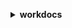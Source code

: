 **<details ><summary style="color:none;">workdocs</summary><blockquote>**

- **<details><summary style="color:none;"><b><u>abort-document-version-upload</b></u></summary><blockquote>**

  * **<p style="color:none;">--authentication-token</p>**
  * **<p style="color:none;">--document-id</p>**
  * **<p style="color:none;">--version-id</p>**
  * **<p style="color:none;">--cli-input-json</p>**
  * **<p style="color:none;">--cli-input-yaml</p>**
  * **<p style="color:none;">--generate-cli-skeleton</p>**

  </br>

  <p style="color:red;">**Description**</p>

  </br>

  ## **Examples**

  ```bash

  ```
  ```json

  ```

  </br>

- **<details><summary style="color:none;"><b><u>activate-user</b></u></summary><blockquote>**

  * **<p style="color:none;">--user-id</p>**
  * **<p style="color:none;">--authentication-token</p>**
  * **<p style="color:none;">--cli-input-json</p>**
  * **<p style="color:none;">--cli-input-yaml</p>**
  * **<p style="color:none;">--generate-cli-skeleton</p>**

  </br>

  <p style="color:red;">**Description**</p>

  </br>

  ## **Examples**

  ```bash

  ```
  ```json

  ```

  </br>

- **<details><summary style="color:none;"><b><u>add-resource-permissions</b></u></summary><blockquote>**

  * **<p style="color:none;">--authentication-token</p>**
  * **<p style="color:none;">--resource-id</p>**
  * **<p style="color:none;">--principals</p>**
  * **<p style="color:none;">--notification-options</p>**
  * **<p style="color:none;">--cli-input-json</p>**
  * **<p style="color:none;">--cli-input-yaml</p>**
  * **<p style="color:none;">--generate-cli-skeleton</p>**

  </br>

  <p style="color:red;">**Description**</p>

  </br>

  ## **Examples**

  ```bash

  ```
  ```json

  ```

  </br>

- **<details><summary style="color:none;"><b><u>create-comment</b></u></summary><blockquote>**

  * **<p style="color:none;">--authentication-token</p>**
  * **<p style="color:none;">--document-id</p>**
  * **<p style="color:none;">--version-id</p>**
  * **<p style="color:none;">--parent-id</p>**
  * **<p style="color:none;">--thread-id</p>**
  * **<p style="color:none;">--text</p>**
  * **<p style="color:none;">--visibility</p>**
  * **<p style="color:none;">--notify-collaborators</p>**
  * **<p style="color:none;">--no-notify-collaborators</p>**
  * **<p style="color:none;">--cli-input-json</p>**
  * **<p style="color:none;">--cli-input-yaml</p>**
  * **<p style="color:none;">--generate-cli-skeleton</p>**

  </br>

  <p style="color:red;">**Description**</p>

  </br>

  ## **Examples**

  ```bash

  ```
  ```json

  ```

  </br>

- **<details><summary style="color:none;"><b><u>create-custom-metadata</b></u></summary><blockquote>**

  * **<p style="color:none;">--authentication-token</p>**
  * **<p style="color:none;">--resource-id</p>**
  * **<p style="color:none;">--version-id</p>**
  * **<p style="color:none;">--custom-metadata</p>**
  * **<p style="color:none;">--cli-input-json</p>**
  * **<p style="color:none;">--cli-input-yaml</p>**
  * **<p style="color:none;">--generate-cli-skeleton</p>**

  </br>

  <p style="color:red;">**Description**</p>

  </br>

  ## **Examples**

  ```bash

  ```
  ```json

  ```

  </br>

- **<details><summary style="color:none;"><b><u>create-folder</b></u></summary><blockquote>**

  * **<p style="color:none;">--authentication-token</p>**
  * **<p style="color:none;">--name</p>**
  * **<p style="color:none;">--parent-folder-id</p>**
  * **<p style="color:none;">--cli-input-json</p>**
  * **<p style="color:none;">--cli-input-yaml</p>**
  * **<p style="color:none;">--generate-cli-skeleton</p>**

  </br>

  <p style="color:red;">**Description**</p>

  </br>

  ## **Examples**

  ```bash

  ```
  ```json

  ```

  </br>

- **<details><summary style="color:none;"><b><u>create-labels</b></u></summary><blockquote>**

  * **<p style="color:none;">--resource-id</p>**
  * **<p style="color:none;">--labels</p>**
  * **<p style="color:none;">--authentication-token</p>**
  * **<p style="color:none;">--cli-input-json</p>**
  * **<p style="color:none;">--cli-input-yaml</p>**
  * **<p style="color:none;">--generate-cli-skeleton</p>**

  </br>

  <p style="color:red;">**Description**</p>

  </br>

  ## **Examples**

  ```bash

  ```
  ```json

  ```

  </br>

- **<details><summary style="color:none;"><b><u>create-notification-subscription</b></u></summary><blockquote>**

  * **<p style="color:none;">--organization-id</p>**
  * **<p style="color:none;">--protocol</p>**
  * **<p style="color:none;">--subscription-type</p>**
  * **<p style="color:none;">--notification-endpoint</p>**
  * **<p style="color:none;">--cli-input-json</p>**
  * **<p style="color:none;">--cli-input-yaml</p>**
  * **<p style="color:none;">--generate-cli-skeleton</p>**

  </br>

  <p style="color:red;">**Description**</p>

  </br>

  ## **Examples**

  ```bash

  ```
  ```json

  ```

  </br>

- **<details><summary style="color:none;"><b><u>create-user</b></u></summary><blockquote>**

  * **<p style="color:none;">--organization-id</p>**
  * **<p style="color:none;">--username</p>**
  * **<p style="color:none;">--email-address</p>**
  * **<p style="color:none;">--given-name</p>**
  * **<p style="color:none;">--surname</p>**
  * **<p style="color:none;">--password</p>**
  * **<p style="color:none;">--time-zone-id</p>**
  * **<p style="color:none;">--storage-rule</p>**
  * **<p style="color:none;">--authentication-token</p>**
  * **<p style="color:none;">--cli-input-json</p>**
  * **<p style="color:none;">--cli-input-yaml</p>**
  * **<p style="color:none;">--generate-cli-skeleton</p>**

  </br>

  <p style="color:red;">**Description**</p>

  </br>

  ## **Examples**

  ```bash

  ```
  ```json

  ```

  </br>

- **<details><summary style="color:none;"><b><u>deactivate-user</b></u></summary><blockquote>**

  * **<p style="color:none;">--user-id</p>**
  * **<p style="color:none;">--authentication-token</p>**
  * **<p style="color:none;">--cli-input-json</p>**
  * **<p style="color:none;">--cli-input-yaml</p>**
  * **<p style="color:none;">--generate-cli-skeleton</p>**

  </br>

  <p style="color:red;">**Description**</p>

  </br>

  ## **Examples**

  ```bash

  ```
  ```json

  ```

  </br>

- **<details><summary style="color:none;"><b><u>delete-comment</b></u></summary><blockquote>**

  * **<p style="color:none;">--authentication-token</p>**
  * **<p style="color:none;">--document-id</p>**
  * **<p style="color:none;">--version-id</p>**
  * **<p style="color:none;">--comment-id</p>**
  * **<p style="color:none;">--cli-input-json</p>**
  * **<p style="color:none;">--cli-input-yaml</p>**
  * **<p style="color:none;">--generate-cli-skeleton</p>**

  </br>

  <p style="color:red;">**Description**</p>

  </br>

  ## **Examples**

  ```bash

  ```
  ```json

  ```

  </br>

- **<details><summary style="color:none;"><b><u>delete-custom-metadata</b></u></summary><blockquote>**

  * **<p style="color:none;">--authentication-token</p>**
  * **<p style="color:none;">--resource-id</p>**
  * **<p style="color:none;">--version-id</p>**
  * **<p style="color:none;">--keys</p>**
  * **<p style="color:none;">--delete-all</p>**
  * **<p style="color:none;">--no-delete-all</p>**
  * **<p style="color:none;">--cli-input-json</p>**
  * **<p style="color:none;">--cli-input-yaml</p>**
  * **<p style="color:none;">--generate-cli-skeleton</p>**

  </br>

  <p style="color:red;">**Description**</p>

  </br>

  ## **Examples**

  ```bash

  ```
  ```json

  ```

  </br>

- **<details><summary style="color:none;"><b><u>delete-document</b></u></summary><blockquote>**

  * **<p style="color:none;">--authentication-token</p>**
  * **<p style="color:none;">--document-id</p>**
  * **<p style="color:none;">--cli-input-json</p>**
  * **<p style="color:none;">--cli-input-yaml</p>**
  * **<p style="color:none;">--generate-cli-skeleton</p>**

  </br>

  <p style="color:red;">**Description**</p>

  </br>

  ## **Examples**

  ```bash

  ```
  ```json

  ```

  </br>

- **<details><summary style="color:none;"><b><u>delete-folder</b></u></summary><blockquote>**

  * **<p style="color:none;">--authentication-token</p>**
  * **<p style="color:none;">--folder-id</p>**
  * **<p style="color:none;">--cli-input-json</p>**
  * **<p style="color:none;">--cli-input-yaml</p>**
  * **<p style="color:none;">--generate-cli-skeleton</p>**

  </br>

  <p style="color:red;">**Description**</p>

  </br>

  ## **Examples**

  ```bash

  ```
  ```json

  ```

  </br>

- **<details><summary style="color:none;"><b><u>delete-folder-contents</b></u></summary><blockquote>**

  * **<p style="color:none;">--authentication-token</p>**
  * **<p style="color:none;">--folder-id</p>**
  * **<p style="color:none;">--cli-input-json</p>**
  * **<p style="color:none;">--cli-input-yaml</p>**
  * **<p style="color:none;">--generate-cli-skeleton</p>**

  </br>

  <p style="color:red;">**Description**</p>

  </br>

  ## **Examples**

  ```bash

  ```
  ```json

  ```

  </br>

- **<details><summary style="color:none;"><b><u>delete-labels</b></u></summary><blockquote>**

  * **<p style="color:none;">--resource-id</p>**
  * **<p style="color:none;">--authentication-token</p>**
  * **<p style="color:none;">--labels</p>**
  * **<p style="color:none;">--delete-all</p>**
  * **<p style="color:none;">--no-delete-all</p>**
  * **<p style="color:none;">--cli-input-json</p>**
  * **<p style="color:none;">--cli-input-yaml</p>**
  * **<p style="color:none;">--generate-cli-skeleton</p>**

  </br>

  <p style="color:red;">**Description**</p>

  </br>

  ## **Examples**

  ```bash

  ```
  ```json

  ```

  </br>

- **<details><summary style="color:none;"><b><u>delete-notification-subscription</b></u></summary><blockquote>**

  * **<p style="color:none;">--subscription-id</p>**
  * **<p style="color:none;">--organization-id</p>**
  * **<p style="color:none;">--cli-input-json</p>**
  * **<p style="color:none;">--cli-input-yaml</p>**
  * **<p style="color:none;">--generate-cli-skeleton</p>**

  </br>

  <p style="color:red;">**Description**</p>

  </br>

  ## **Examples**

  ```bash

  ```
  ```json

  ```

  </br>

- **<details><summary style="color:none;"><b><u>delete-user</b></u></summary><blockquote>**

  * **<p style="color:none;">--authentication-token</p>**
  * **<p style="color:none;">--user-id</p>**
  * **<p style="color:none;">--cli-input-json</p>**
  * **<p style="color:none;">--cli-input-yaml</p>**
  * **<p style="color:none;">--generate-cli-skeleton</p>**

  </br>

  <p style="color:red;">**Description**</p>

  </br>

  ## **Examples**

  ```bash

  ```
  ```json

  ```

  </br>

- **<details><summary style="color:none;"><b><u>describe-activities</b></u></summary><blockquote>**

  * **<p style="color:none;">--authentication-token</p>**
  * **<p style="color:none;">--start-time</p>**
  * **<p style="color:none;">--end-time</p>**
  * **<p style="color:none;">--organization-id</p>**
  * **<p style="color:none;">--activity-types</p>**
  * **<p style="color:none;">--resource-id</p>**
  * **<p style="color:none;">--user-id</p>**
  * **<p style="color:none;">--include-indirect-activities</p>**
  * **<p style="color:none;">--no-include-indirect-activities</p>**
  * **<p style="color:none;">--cli-input-json</p>**
  * **<p style="color:none;">--cli-input-yaml</p>**
  * **<p style="color:none;">--starting-token</p>**
  * **<p style="color:none;">--page-size</p>**
  * **<p style="color:none;">--max-items</p>**
  * **<p style="color:none;">--generate-cli-skeleton</p>**

  </br>

  <p style="color:red;">**Description**</p>

  </br>

  ## **Examples**

  ```bash

  ```
  ```json

  ```

  </br>

- **<details><summary style="color:none;"><b><u>describe-comments</b></u></summary><blockquote>**

  * **<p style="color:none;">--authentication-token</p>**
  * **<p style="color:none;">--document-id</p>**
  * **<p style="color:none;">--version-id</p>**
  * **<p style="color:none;">--cli-input-json</p>**
  * **<p style="color:none;">--cli-input-yaml</p>**
  * **<p style="color:none;">--starting-token</p>**
  * **<p style="color:none;">--page-size</p>**
  * **<p style="color:none;">--max-items</p>**
  * **<p style="color:none;">--generate-cli-skeleton</p>**

  </br>

  <p style="color:red;">**Description**</p>

  </br>

  ## **Examples**

  ```bash

  ```
  ```json

  ```

  </br>

- **<details><summary style="color:none;"><b><u>describe-document-versions</b></u></summary><blockquote>**

  * **<p style="color:none;">--authentication-token</p>**
  * **<p style="color:none;">--document-id</p>**
  * **<p style="color:none;">--include</p>**
  * **<p style="color:none;">--fields</p>**
  * **<p style="color:none;">--cli-input-json</p>**
  * **<p style="color:none;">--cli-input-yaml</p>**
  * **<p style="color:none;">--starting-token</p>**
  * **<p style="color:none;">--page-size</p>**
  * **<p style="color:none;">--max-items</p>**
  * **<p style="color:none;">--generate-cli-skeleton</p>**

  </br>

  <p style="color:red;">**Description**</p>

  </br>

  ## **Examples**

  ```bash

  ```
  ```json

  ```

  </br>

- **<details><summary style="color:none;"><b><u>describe-folder-contents</b></u></summary><blockquote>**

  * **<p style="color:none;">--authentication-token</p>**
  * **<p style="color:none;">--folder-id</p>**
  * **<p style="color:none;">--sort</p>**
  * **<p style="color:none;">--order</p>**
  * **<p style="color:none;">--type</p>**
  * **<p style="color:none;">--include</p>**
  * **<p style="color:none;">--cli-input-json</p>**
  * **<p style="color:none;">--cli-input-yaml</p>**
  * **<p style="color:none;">--starting-token</p>**
  * **<p style="color:none;">--page-size</p>**
  * **<p style="color:none;">--max-items</p>**
  * **<p style="color:none;">--generate-cli-skeleton</p>**

  </br>

  <p style="color:red;">**Description**</p>

  </br>

  ## **Examples**

  ```bash

  ```
  ```json

  ```

  </br>

- **<details><summary style="color:none;"><b><u>describe-groups</b></u></summary><blockquote>**

  * **<p style="color:none;">--authentication-token</p>**
  * **<p style="color:none;">--search-query</p>**
  * **<p style="color:none;">--organization-id</p>**
  * **<p style="color:none;">--cli-input-json</p>**
  * **<p style="color:none;">--cli-input-yaml</p>**
  * **<p style="color:none;">--starting-token</p>**
  * **<p style="color:none;">--page-size</p>**
  * **<p style="color:none;">--max-items</p>**
  * **<p style="color:none;">--generate-cli-skeleton</p>**

  </br>

  <p style="color:red;">**Description**</p>

  </br>

  ## **Examples**

  ```bash

  ```
  ```json

  ```

  </br>

- **<details><summary style="color:none;"><b><u>describe-notification-subscriptions</b></u></summary><blockquote>**

  * **<p style="color:none;">--organization-id</p>**
  * **<p style="color:none;">--cli-input-json</p>**
  * **<p style="color:none;">--cli-input-yaml</p>**
  * **<p style="color:none;">--starting-token</p>**
  * **<p style="color:none;">--page-size</p>**
  * **<p style="color:none;">--max-items</p>**
  * **<p style="color:none;">--generate-cli-skeleton</p>**

  </br>

  <p style="color:red;">**Description**</p>

  </br>

  ## **Examples**

  ```bash

  ```
  ```json

  ```

  </br>

- **<details><summary style="color:none;"><b><u>describe-resource-permissions</b></u></summary><blockquote>**

  * **<p style="color:none;">--authentication-token</p>**
  * **<p style="color:none;">--resource-id</p>**
  * **<p style="color:none;">--principal-id</p>**
  * **<p style="color:none;">--cli-input-json</p>**
  * **<p style="color:none;">--cli-input-yaml</p>**
  * **<p style="color:none;">--starting-token</p>**
  * **<p style="color:none;">--page-size</p>**
  * **<p style="color:none;">--max-items</p>**
  * **<p style="color:none;">--generate-cli-skeleton</p>**

  </br>

  <p style="color:red;">**Description**</p>

  </br>

  ## **Examples**

  ```bash

  ```
  ```json

  ```

  </br>

- **<details><summary style="color:none;"><b><u>describe-root-folders</b></u></summary><blockquote>**

  * **<p style="color:none;">--authentication-token</p>**
  * **<p style="color:none;">--cli-input-json</p>**
  * **<p style="color:none;">--cli-input-yaml</p>**
  * **<p style="color:none;">--starting-token</p>**
  * **<p style="color:none;">--page-size</p>**
  * **<p style="color:none;">--max-items</p>**
  * **<p style="color:none;">--generate-cli-skeleton</p>**

  </br>

  <p style="color:red;">**Description**</p>

  </br>

  ## **Examples**

  ```bash

  ```
  ```json

  ```

  </br>

- **<details><summary style="color:none;"><b><u>describe-users</b></u></summary><blockquote>**

  * **<p style="color:none;">--authentication-token</p>**
  * **<p style="color:none;">--organization-id</p>**
  * **<p style="color:none;">--user-ids</p>**
  * **<p style="color:none;">--include</p>**
  * **<p style="color:none;">--order</p>**
  * **<p style="color:none;">--sort</p>**
  * **<p style="color:none;">--fields</p>**
  * **<p style="color:none;">--user-query</p>**
  * **<p style="color:none;">--cli-input-json</p>**
  * **<p style="color:none;">--cli-input-yaml</p>**
  * **<p style="color:none;">--starting-token</p>**
  * **<p style="color:none;">--page-size</p>**
  * **<p style="color:none;">--max-items</p>**
  * **<p style="color:none;">--generate-cli-skeleton</p>**

  </br>

  <p style="color:red;">**Description**</p>

  </br>

  ## **Examples**

  ```bash

  ```
  ```json

  ```

  </br>

- **<details><summary style="color:none;"><b><u>get-current-user</b></u></summary><blockquote>**

  * **<p style="color:none;">--authentication-token</p>**
  * **<p style="color:none;">--cli-input-json</p>**
  * **<p style="color:none;">--cli-input-yaml</p>**
  * **<p style="color:none;">--generate-cli-skeleton</p>**

  </br>

  <p style="color:red;">**Description**</p>

  </br>

  ## **Examples**

  ```bash

  ```
  ```json

  ```

  </br>

- **<details><summary style="color:none;"><b><u>get-document</b></u></summary><blockquote>**

  * **<p style="color:none;">--authentication-token</p>**
  * **<p style="color:none;">--document-id</p>**
  * **<p style="color:none;">--include-custom-metadata</p>**
  * **<p style="color:none;">--no-include-custom-metadata</p>**
  * **<p style="color:none;">--cli-input-json</p>**
  * **<p style="color:none;">--cli-input-yaml</p>**
  * **<p style="color:none;">--generate-cli-skeleton</p>**

  </br>

  <p style="color:red;">**Description**</p>

  </br>

  ## **Examples**

  ```bash

  ```
  ```json

  ```

  </br>

- **<details><summary style="color:none;"><b><u>get-document-path</b></u></summary><blockquote>**

  * **<p style="color:none;">--authentication-token</p>**
  * **<p style="color:none;">--document-id</p>**
  * **<p style="color:none;">--limit</p>**
  * **<p style="color:none;">--fields</p>**
  * **<p style="color:none;">--marker</p>**
  * **<p style="color:none;">--cli-input-json</p>**
  * **<p style="color:none;">--cli-input-yaml</p>**
  * **<p style="color:none;">--generate-cli-skeleton</p>**

  </br>

  <p style="color:red;">**Description**</p>

  </br>

  ## **Examples**

  ```bash

  ```
  ```json

  ```

  </br>

- **<details><summary style="color:none;"><b><u>get-document-version</b></u></summary><blockquote>**

  * **<p style="color:none;">--authentication-token</p>**
  * **<p style="color:none;">--document-id</p>**
  * **<p style="color:none;">--version-id</p>**
  * **<p style="color:none;">--fields</p>**
  * **<p style="color:none;">--include-custom-metadata</p>**
  * **<p style="color:none;">--no-include-custom-metadata</p>**
  * **<p style="color:none;">--cli-input-json</p>**
  * **<p style="color:none;">--cli-input-yaml</p>**
  * **<p style="color:none;">--generate-cli-skeleton</p>**

  </br>

  <p style="color:red;">**Description**</p>

  </br>

  ## **Examples**

  ```bash

  ```
  ```json

  ```

  </br>

- **<details><summary style="color:none;"><b><u>get-folder</b></u></summary><blockquote>**

  * **<p style="color:none;">--authentication-token</p>**
  * **<p style="color:none;">--folder-id</p>**
  * **<p style="color:none;">--include-custom-metadata</p>**
  * **<p style="color:none;">--no-include-custom-metadata</p>**
  * **<p style="color:none;">--cli-input-json</p>**
  * **<p style="color:none;">--cli-input-yaml</p>**
  * **<p style="color:none;">--generate-cli-skeleton</p>**

  </br>

  <p style="color:red;">**Description**</p>

  </br>

  ## **Examples**

  ```bash

  ```
  ```json

  ```

  </br>

- **<details><summary style="color:none;"><b><u>get-folder-path</b></u></summary><blockquote>**

  * **<p style="color:none;">--authentication-token</p>**
  * **<p style="color:none;">--folder-id</p>**
  * **<p style="color:none;">--limit</p>**
  * **<p style="color:none;">--fields</p>**
  * **<p style="color:none;">--marker</p>**
  * **<p style="color:none;">--cli-input-json</p>**
  * **<p style="color:none;">--cli-input-yaml</p>**
  * **<p style="color:none;">--generate-cli-skeleton</p>**

  </br>

  <p style="color:red;">**Description**</p>

  </br>

  ## **Examples**

  ```bash

  ```
  ```json

  ```

  </br>

- **<details><summary style="color:none;"><b><u>get-resources</b></u></summary><blockquote>**

  * **<p style="color:none;">--authentication-token</p>**
  * **<p style="color:none;">--user-id</p>**
  * **<p style="color:none;">--collection-type</p>**
  * **<p style="color:none;">--limit</p>**
  * **<p style="color:none;">--marker</p>**
  * **<p style="color:none;">--cli-input-json</p>**
  * **<p style="color:none;">--cli-input-yaml</p>**
  * **<p style="color:none;">--generate-cli-skeleton</p>**

  </br>

  <p style="color:red;">**Description**</p>

  </br>

  ## **Examples**

  ```bash

  ```
  ```json

  ```

  </br>

- **<details><summary style="color:none;"><b><u>help</b></u></summary><blockquote>**

  * **<p style="color:none;"></p>**

  </br>

  <p style="color:red;">**Description**</p>

  </br>

  ## **Examples**

  ```bash

  ```
  ```json

  ```

  </br>

- **<details><summary style="color:none;"><b><u>initiate-document-version-upload</b></u></summary><blockquote>**

  * **<p style="color:none;">--authentication-token</p>**
  * **<p style="color:none;">--id</p>**
  * **<p style="color:none;">--name</p>**
  * **<p style="color:none;">--content-created-timestamp</p>**
  * **<p style="color:none;">--content-modified-timestamp</p>**
  * **<p style="color:none;">--content-type</p>**
  * **<p style="color:none;">--document-size-in-bytes</p>**
  * **<p style="color:none;">--parent-folder-id</p>**
  * **<p style="color:none;">--cli-input-json</p>**
  * **<p style="color:none;">--cli-input-yaml</p>**
  * **<p style="color:none;">--generate-cli-skeleton</p>**

  </br>

  <p style="color:red;">**Description**</p>

  </br>

  ## **Examples**

  ```bash

  ```
  ```json

  ```

  </br>

- **<details><summary style="color:none;"><b><u>remove-all-resource-permissions</b></u></summary><blockquote>**

  * **<p style="color:none;">--authentication-token</p>**
  * **<p style="color:none;">--resource-id</p>**
  * **<p style="color:none;">--cli-input-json</p>**
  * **<p style="color:none;">--cli-input-yaml</p>**
  * **<p style="color:none;">--generate-cli-skeleton</p>**

  </br>

  <p style="color:red;">**Description**</p>

  </br>

  ## **Examples**

  ```bash

  ```
  ```json

  ```

  </br>

- **<details><summary style="color:none;"><b><u>remove-resource-permission</b></u></summary><blockquote>**

  * **<p style="color:none;">--authentication-token</p>**
  * **<p style="color:none;">--resource-id</p>**
  * **<p style="color:none;">--principal-id</p>**
  * **<p style="color:none;">--principal-type</p>**
  * **<p style="color:none;">--cli-input-json</p>**
  * **<p style="color:none;">--cli-input-yaml</p>**
  * **<p style="color:none;">--generate-cli-skeleton</p>**

  </br>

  <p style="color:red;">**Description**</p>

  </br>

  ## **Examples**

  ```bash

  ```
  ```json

  ```

  </br>

- **<details><summary style="color:none;"><b><u>update-document</b></u></summary><blockquote>**

  * **<p style="color:none;">--authentication-token</p>**
  * **<p style="color:none;">--document-id</p>**
  * **<p style="color:none;">--name</p>**
  * **<p style="color:none;">--parent-folder-id</p>**
  * **<p style="color:none;">--resource-state</p>**
  * **<p style="color:none;">--cli-input-json</p>**
  * **<p style="color:none;">--cli-input-yaml</p>**
  * **<p style="color:none;">--generate-cli-skeleton</p>**

  </br>

  <p style="color:red;">**Description**</p>

  </br>

  ## **Examples**

  ```bash

  ```
  ```json

  ```

  </br>

- **<details><summary style="color:none;"><b><u>update-document-version</b></u></summary><blockquote>**

  * **<p style="color:none;">--authentication-token</p>**
  * **<p style="color:none;">--document-id</p>**
  * **<p style="color:none;">--version-id</p>**
  * **<p style="color:none;">--version-status</p>**
  * **<p style="color:none;">--cli-input-json</p>**
  * **<p style="color:none;">--cli-input-yaml</p>**
  * **<p style="color:none;">--generate-cli-skeleton</p>**

  </br>

  <p style="color:red;">**Description**</p>

  </br>

  ## **Examples**

  ```bash

  ```
  ```json

  ```

  </br>

- **<details><summary style="color:none;"><b><u>update-folder</b></u></summary><blockquote>**

  * **<p style="color:none;">--authentication-token</p>**
  * **<p style="color:none;">--folder-id</p>**
  * **<p style="color:none;">--name</p>**
  * **<p style="color:none;">--parent-folder-id</p>**
  * **<p style="color:none;">--resource-state</p>**
  * **<p style="color:none;">--cli-input-json</p>**
  * **<p style="color:none;">--cli-input-yaml</p>**
  * **<p style="color:none;">--generate-cli-skeleton</p>**

  </br>

  <p style="color:red;">**Description**</p>

  </br>

  ## **Examples**

  ```bash

  ```
  ```json

  ```

  </br>

- **<details><summary style="color:none;"><b><u>update-user</b></u></summary><blockquote>**

  * **<p style="color:none;">--authentication-token</p>**
  * **<p style="color:none;">--user-id</p>**
  * **<p style="color:none;">--given-name</p>**
  * **<p style="color:none;">--surname</p>**
  * **<p style="color:none;">--type</p>**
  * **<p style="color:none;">--storage-rule</p>**
  * **<p style="color:none;">--time-zone-id</p>**
  * **<p style="color:none;">--locale</p>**
  * **<p style="color:none;">--grant-poweruser-privileges</p>**
  * **<p style="color:none;">--cli-input-json</p>**
  * **<p style="color:none;">--cli-input-yaml</p>**
  * **<p style="color:none;">--generate-cli-skeleton</p>**

  </br>

  <p style="color:red;">**Description**</p>

  </br>

  ## **Examples**

  ```bash

  ```
  ```json

  ```

  </br>

</blockquote></details>
</blockquote></details>
</blockquote></details>
</blockquote></details>
</blockquote></details>
</blockquote></details>
</blockquote></details>
</blockquote></details>
</blockquote></details>
</blockquote></details>
</blockquote></details>
</blockquote></details>
</blockquote></details>
</blockquote></details>
</blockquote></details>
</blockquote></details>
</blockquote></details>
</blockquote></details>
</blockquote></details>
</blockquote></details>
</blockquote></details>
</blockquote></details>
</blockquote></details>
</blockquote></details>
</blockquote></details>
</blockquote></details>
</blockquote></details>
</blockquote></details>
</blockquote></details>
</blockquote></details>
</blockquote></details>
</blockquote></details>
</blockquote></details>
</blockquote></details>
</blockquote></details>
</blockquote></details>
</blockquote></details>
</blockquote></details>
</blockquote></details>
</blockquote></details>
</blockquote></details>
</blockquote></details>
</blockquote></details>
